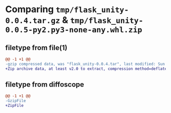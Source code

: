 # Comparing `tmp/flask_unity-0.0.4.tar.gz` & `tmp/flask_unity-0.0.5-py2.py3-none-any.whl.zip`

## filetype from file(1)

```diff
@@ -1 +1 @@
-gzip compressed data, was "flask_unity-0.0.4.tar", last modified: Sun Aug  6 23:01:16 2023, max compression
+Zip archive data, at least v2.0 to extract, compression method=deflate
```

## filetype from diffoscope

```diff
@@ -1 +1 @@
-GzipFile
+ZipFile
```

